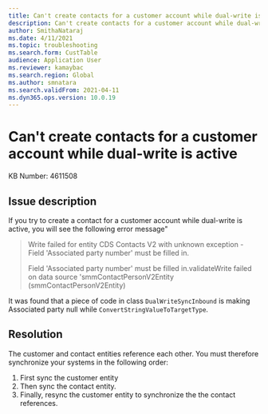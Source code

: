 ```yaml
---
title: Can't create contacts for a customer account while dual-write is active
description: Can't create contacts for a customer account while dual-write is active.
author: SmithaNataraj
ms.date: 4/11/2021
ms.topic: troubleshooting
ms.search.form: CustTable
audience: Application User
ms.reviewer: kamaybac
ms.search.region: Global
ms.author: smnatara
ms.search.validFrom: 2021-04-11
ms.dyn365.ops.version: 10.0.19
---
```


# Can't create contacts for a customer account while dual-write is active

KB Number: 4611508

## Issue description

If you try to create a contact for a customer account while dual-write is active, you will see the following error message"

> Write failed for entity CDS Contacts V2 with unknown exception - Field 'Associated party number' must be filled in.
> 
> Field 'Associated party number' must be filled in.validateWrite failed on data source 'smmContactPersonV2Entity (smmContactPersonV2Entity)

<!-- KFM: I suspect the above error message includes typos. Please check and confirm -->

<!-- KFM: Is the following text really intended for a customer audience? Also, it seems incomplete. Please remove or revise. -->
It was found that a piece of code in class `DualWriteSyncInbound` is making Associated party null while `ConvertStringValueToTargetType`.

## Resolution

The customer and contact entities reference each other. You must therefore synchronize your systems in the following order:

1. First sync the customer entity
1. Then sync the contact entity.
1. Finally, resync the customer entity to synchronize the the contact references.
